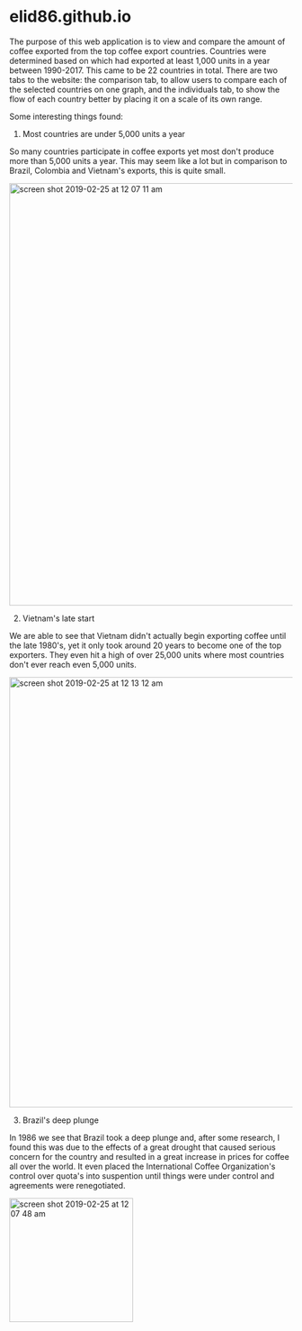 # elid86.github.io


The purpose of this web application is to view and compare the amount of coffee exported from the top coffee export countries. Countries were determined based on which had exported at least 1,000 units in a year between 1990-2017. This came to be 22 countries in total. 
There are two tabs to the website: the comparison tab, to allow users to compare each of the selected countries on one graph, and the individuals tab, to show the flow of each country better by placing it on a scale of its own range. 

Some interesting things found:

1. Most countries are under 5,000 units a year

So many countries participate in coffee exports yet most don't produce more than 5,000 units a year. This may seem like a lot but in comparison to Brazil, Colombia and Vietnam's exports, this is quite small. 

<img width="750" alt="screen shot 2019-02-25 at 12 07 11 am" src="https://user-images.githubusercontent.com/45048090/53317875-f945e980-3892-11e9-8ec1-b5c782ce72be.png">

2. Vietnam's late start

We are able to see that Vietnam didn't actually begin exporting coffee until the late 1980's, yet it only took around 20 years to become one of the top exporters. They even hit a high of over 25,000 units where most countries don't ever reach even 5,000 units. 


<img width="764" alt="screen shot 2019-02-25 at 12 13 12 am" src="https://user-images.githubusercontent.com/45048090/53317923-21354d00-3893-11e9-8679-582af09fccec.png">


3. Brazil's deep plunge

In 1986 we see that Brazil took a deep plunge and, after some research, I found this was due to the effects of a great drought that caused serious concern for the country and resulted in a great increase in prices for coffee all over the world. It even placed the International Coffee Organization's control over quota's into suspention until things were under control and agreements were renegotiated. 

<img width="220" alt="screen shot 2019-02-25 at 12 07 48 am" src="https://user-images.githubusercontent.com/45048090/53317929-25616a80-3893-11e9-86aa-8243e292d6dd.png">
